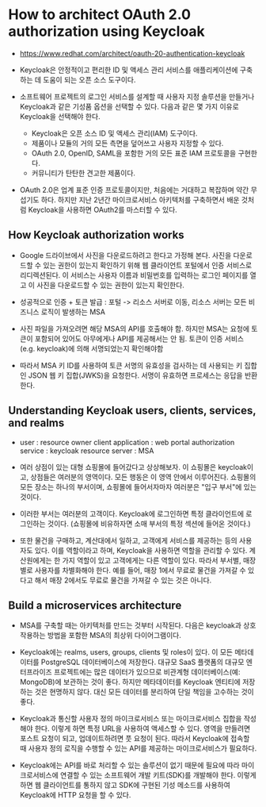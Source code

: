 # How to architect OAuth 2.0 authorization using Keycloak

- https://www.redhat.com/architect/oauth-20-authentication-keycloak

- Keycloak은 안정적이고 편리한 ID 및 액세스 관리 서비스를 애플리케이션에 구축하는 데 도움이 되는 오픈 소스 도구이다.
- 소프트웨어 프로젝트의 로그인 서비스를 설계할 때 사용자 지정 솔루션을 만들거나 Keycloak과 같은 기성품 옵션을 선택할 수 있다. 다음과 같은 몇 가지 이유로 Keycloak을 선택해야 한다.
    - Keycloak은 오픈 소스 ID 및 액세스 관리(IAM) 도구이다.
    - 제품이나 모듈의 거의 모든 측면을 덮어쓰고 사용자 지정할 수 있다.
    - OAuth 2.0, OpenID, SAML을 포함한 거의 모든 표준 IAM 프로토콜을 구현한다.
    - 커뮤니티가 탄탄한 견고한 제품이다.
- OAuth 2.0은 업계 표준 인증 프로토콜이지만, 처음에는 거대하고 복잡하며 약간 무섭기도 하다. 하지만 지난 2년간 마이크로서비스 아키텍처를 구축하면서 배운 것처럼 Keycloak을 사용하면 OAuth2를 마스터할 수 있다.

## How Keycloak authorization works
- Google 드라이브에서 사진을 다운로드하려고 한다고 가정해 본다. 사진을 다운로드할 수 있는 권한이 있는지 확인하기 위해 웹 클라이언트 포털에서 인증 서비스로 리디렉션된다. 이 서비스는 사용자 이름과 비밀번호를 입력하는 로그인 페이지를 열고 이 사진을 다운로드할 수 있는 권한이 있는지 확인한다.

- 성공적으로 인증 + 토큰 발급 : 포털 -> 리소스 서버로 이동, 리소스 서버는 모든 비즈니스 로직이 발생하는 MSA
- 사진 파일을 가져오려면 해당 MSA의 API를 호출해야 함. 하지만 MSA는 요청에 토큰이 포함되어 있어도 아무에게나 API를 제공해서는 안 됨. 토큰이 인증 서비스(e.g. keycloak)에 의해 서명되었는지 확인해야함
- 따라서 MSA 키 ID를 사용하여 토큰 서명의 유효성을 검사하는 데 사용되는 키 집합인 JSON 웹 키 집합(JWKS)을 요청한다. 서명이 유효하면 프로세스는 응답을 반환한다.

## Understanding Keycloak users, clients, services, and realms
- user : resource owner
  client application : web portal
  authorization service : keycloak
  resource server : MSA 
- 여러 상점이 있는 대형 쇼핑몰에 들어갔다고 상상해보자. 이 쇼핑몰은 keycloak이고, 상점들은 여러분의 영역이다. 모든 행동은 이 영역 안에서 이루어진다. 쇼핑몰의 모든 장소는 하나의 부서이며, 쇼핑몰에 들어서자마자 여러분은 "입구 부서"에 있는 것이다.
- 이러한 부서는 여러분의 고객이다. Keycloak에 로그인하면 특정 클라이언트에 로그인하는 것이다. (쇼핑몰에 비유하자면 소매 부서의 특정 섹션에 들어온 것이다.)

- 또한 물건을 구매하고, 계산대에서 일하고, 고객에게 서비스를 제공하는 등의 사용자도 있다. 이를 역할이라고 하며, Keycloak을 사용하면 역할을 관리할 수 있다. 계산원에게는 한 가지 역할이 있고 고객에게는 다른 역할이 있다. 따라서 부서별, 매장별로 사용자를 차별화해야 한다. 예를 들어, 매장 1에서 무료로 물건을 가져갈 수 있다고 해서 매장 2에서도 무료로 물건을 가져갈 수 있는 것은 아니다.

## Build a microservices architecture
- MSA를 구축할 때는 아키텍처를 만드는 것부터 시작된다. 다음은 keycloak과 상호 작용하는 방법을 포함한 MSA의 최상위 다이어그램이다.

- Keycloak에는 realms, users, groups, clients 및 roles이 있다. 이 모든 메타데이터를 PostgreSQL 데이터베이스에 저장한다. 대규모 SaaS 플랫폼의 대규모 엔터프라이즈 프로젝트에는 많은 데이터가 있으므로 비관계형 데이터베이스(예: MongoDB)에 보관하는 것이 좋다. 하지만 메타데이터를 Keycloak 엔티티에 저장하는 것은 현명하지 않다. 대신 모든 데이터를 분리하여 단일 책임을 고수하는 것이 좋다.

- Keycloak과 통신할 사용자 정의 마이크로서비스 또는 마이크로서비스 집합을 작성해야 한다. 이렇게 하면 특정 URL을 사용하여 액세스할 수 있다. 영역을 만들려면 포스트 요청이 되고, 업데이트하려면 풋 요청이 된다. 따라서 Keycloak에 접속할 때 사용자 정의 로직을 수행할 수 있는 API를 제공하는 마이크로서비스가 필요하다.

- Keycloak에는 API를 바로 처리할 수 있는 솔루션이 없기 때문에 필요에 따라 마이크로서비스에 연결할 수 있는 소프트웨어 개발 키트(SDK)를 개발해야 한다. 이렇게 하면 웹 클라이언트를 통하지 않고 SDK에 구현된 기성 메소드를 사용하여 Keycloak에 HTTP 요청을 할 수 있다.

